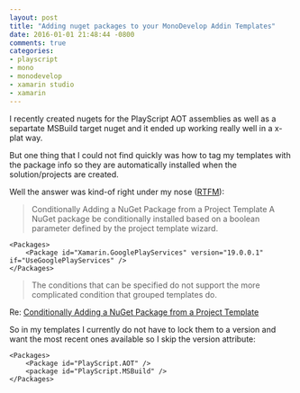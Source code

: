 ```yaml
---
layout: post
title: "Adding nuget packages to your MonoDevelop Addin Templates"
date: 2016-01-01 21:48:44 -0800
comments: true
categories: 
- playscript
- mono
- monodevelop
- xamarin studio
- xamarin
---
```

I recently created nugets for the PlayScript AOT assemblies as well as a separtate MSBuild target nuget and it ended up working really well in a x-plat way.

But one thing that I could not find quickly was how to tag my templates with the package info so they are automatically installed when the solution/projects are created. 

Well the answer was kind-of right under my nose ([RTFM](https://en.wikipedia.org/wiki/RTFM)):

>Conditionally Adding a NuGet Package from a Project Template
A NuGet package be conditionally installed based on a boolean parameter defined by the project template wizard.

	<Packages>
	    <Package id="Xamarin.GooglePlayServices" version="19.0.0.1" if="UseGooglePlayServices" />
	</Packages>

>The conditions that can be specified do not support the more complicated condition that grouped templates do.

Re: [Conditionally Adding a NuGet Package from a Project Template](http://www.monodevelop.com/developers/articles/project-templates/#conditionally-adding-a-nuget-package-from-a-project-template) 
 
So in my templates I currently do not have to lock them to a version and want the most recent ones available so I skip the version attribute:

	<Packages>
	    <Package id="PlayScript.AOT" />
	    <package id="PlayScript.MSBuild" />
	</Packages>

